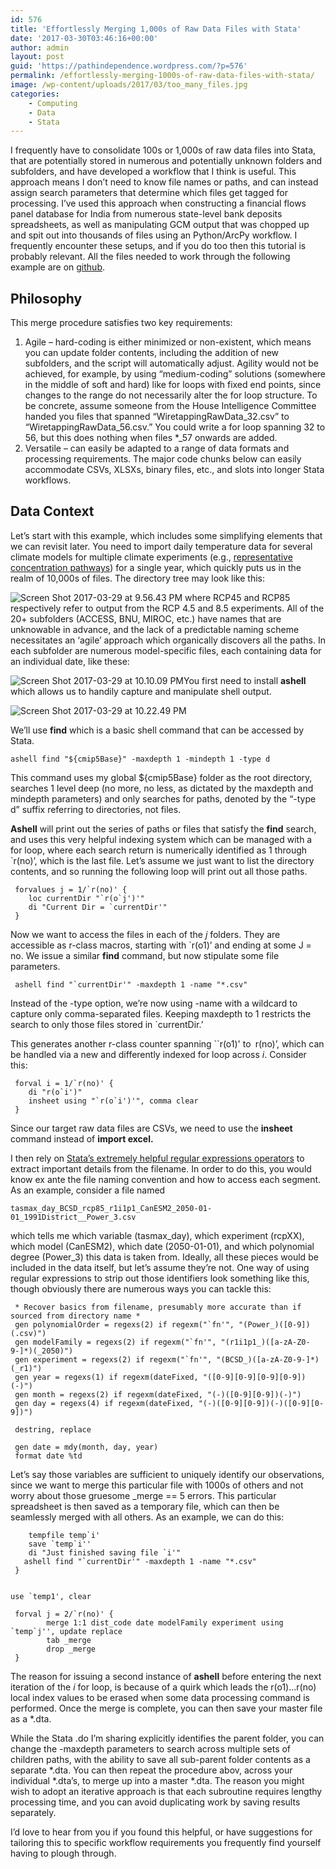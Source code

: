 ```yaml
---
id: 576
title: 'Effortlessly Merging 1,000s of Raw Data Files with Stata'
date: '2017-03-30T03:46:16+00:00'
author: admin
layout: post
guid: 'https://pathindependence.wordpress.com/?p=576'
permalink: /effortlessly-merging-1000s-of-raw-data-files-with-stata/
image: /wp-content/uploads/2017/03/too_many_files.jpg
categories:
    - Computing
    - Data
    - Stata
---
```


I frequently have to consolidate 100s or 1,000s of raw data files into Stata, that are potentially stored in numerous and potentially unknown folders and subfolders, and have developed a workflow that I think is useful. This approach means I don’t need to know file names or paths, and can instead assign search parameters that determine which files get tagged for processing. I’ve used this approach when constructing a financial flows panel database for India from numerous state-level bank deposits spreadsheets, as well as manipulating GCM output that was chopped up and spit out into thousands of files using an Python/ArcPy workflow. I frequently encounter these setups, and if you do too then this tutorial is probably relevant. All the files needed to work through the following example are on [github](https://github.com/a8dx/Stata-Raw-Data-Merge).

## Philosophy

This merge procedure satisfies two key requirements:

1. Agile – hard-coding is either minimized or non-existent, which means you can update folder contents, including the addition of new subfolders, and the script will automatically adjust. Agility would not be achieved, for example, by using “medium-coding” solutions (somewhere in the middle of soft and hard) like for loops with fixed end points, since changes to the range do not necessarily alter the for loop structure. To be concrete, assume someone from the House Intelligence Committee handed you files that spanned “WiretappingRawData\_32.csv” to “WiretappingRawData\_56.csv.” You could write a for loop spanning 32 to 56, but this does nothing when files \*\_57 onwards are added.
2. Versatile – can easily be adapted to a range of data formats and processing requirements. The major code chunks below can easily accommodate CSVs, XLSXs, binary files, etc., and slots into longer Stata workflows.

## Data Context

Let’s start with this example, which includes some simplifying elements that we can revisit later. You need to import daily temperature data for several climate models for multiple climate experiments (e.g., [representative concentration pathways](https://en.wikipedia.org/wiki/Representative_Concentration_Pathways)) for a single year, which quickly puts us in the realm of 10,000s of files. The directory tree may look like this:

![Screen Shot 2017-03-29 at 9.56.43 PM](https://pathindependence.files.wordpress.com/2017/03/screen-shot-2017-03-29-at-9-56-43-pm.png?resize=712%2C996) where RCP45 and RCP85 respectively refer to output from the RCP 4.5 and 8.5 experiments. All of the 20+ subfolders (ACCESS, BNU, MIROC, etc.) have names that are unknowable in advance, and the lack of a predictable naming scheme necessitates an ‘agile’ approach which organically discovers all the paths. In each subfolder are numerous model-specific files, each containing data for an individual date, like these:

![Screen Shot 2017-03-29 at 10.10.09 PM](https://pathindependence.files.wordpress.com/2017/03/screen-shot-2017-03-29-at-10-10-09-pm.png?resize=712%2C180)You first need to install **ashell** which allows us to handily capture and manipulate shell output.

![Screen Shot 2017-03-29 at 10.22.49 PM](https://pathindependence.files.wordpress.com/2017/03/screen-shot-2017-03-29-at-10-22-49-pm.png?resize=485%2C67)

We’ll use **find** which is a basic shell command that can be accessed by Stata.

```
ashell find "${cmip5Base}" -maxdepth 1 -mindepth 1 -type d
```

This command uses my global ${cmip5Base} folder as the root directory, searches 1 level deep (no more, no less, as dictated by the maxdepth and mindepth parameters) and only searches for paths, denoted by the “-type d” suffix referring to directories, not files.

**Ashell** will print out the series of paths or files that satisfy the **find** search, and uses this very helpful indexing system which can be managed with a for loop, where each search return is numerically identified as 1 through `r(no)’, which is the last file. Let’s assume we just want to list the directory contents, and so running the following loop will print out all those paths.

```
 forvalues j = 1/`r(no)' { 
    loc currentDir "`r(o`j')'"
    di "Current Dir = `currentDir'" 
 }
```

Now we want to access the files in each of the *j* folders. They are accessible as r-class macros, starting with `r(o1)’ and ending at some J = no. We issue a similar **find** command, but now stipulate some file parameters.

```
 ashell find "`currentDir'" -maxdepth 1 -name "*.csv"
```

Instead of the -type option, we’re now using -name with a wildcard to capture only comma-separated files. Keeping maxdepth to 1 restricts the search to only those files stored in `currentDir.’

This generates another r-class counter spanning ``r(o1)' to` `r(no)’, which can be handled via a new and differently indexed for loop across *i*. Consider this:

```
 forval i = 1/`r(no)' { 
    di "r(o`i')"
    insheet using "`r(o`i')'", comma clear  
 }
```

Since our target raw data files are CSVs, we need to use the **insheet** command instead of **import excel.**

I then rely on [Stata’s extremely helpful regular expressions operators](http://www.stata.com/support/faqs/data-management/regular-expressions/) to extract important details from the filename. In order to do this, you would know ex ante the file naming convention and how to access each segment. As an example, consider a file named

```
tasmax_day_BCSD_rcp85_r1i1p1_CanESM2_2050-01-01_1991District__Power_3.csv
```

which tells me which variable (tasmax\_day), which experiment (rcpXX), which model (CanESM2), which date (2050-01-01), and which polynomial degree (Power\_3) this data is taken from. Ideally, all these pieces would be included in the data itself, but let’s assume they’re not. One way of using regular expressions to strip out those identifiers look something like this, though obviously there are numerous ways you can tackle this:

```
 * Recover basics from filename, presumably more accurate than if sourced from directory name * 
 gen polynomialOrder = regexs(2) if regexm("`fn'", "(Power_)([0-9])(.csv)")
 gen modelFamily = regexs(2) if regexm("`fn'", "(r1i1p1_)([a-zA-Z0-9-]*)(_2050)")
 gen experiment = regexs(2) if regexm("`fn'", "(BCSD_)([a-zA-Z0-9-]*)(_r1)") 
 gen year = regexs(1) if regexm(dateFixed, "([0-9][0-9][0-9][0-9])(-)")
 gen month = regexs(2) if regexm(dateFixed, "(-)([0-9][0-9])(-)")
 gen day = regexs(4) if regexm(dateFixed, "(-)([0-9][0-9])(-)([0-9][0-9])")
 
 destring, replace
 
 gen date = mdy(month, day, year) 
 format date %td 
```

Let’s say those variables are sufficient to uniquely identify our observations, since we want to merge this particular file with 1000s of others and not worry about those gruesome \_merge == 5 errors. This particular spreadsheet is then saved as a temporary file, which can then be seamlessly merged with all others. As an example, we can do this:

```
    tempfile temp`i'
    save `temp`i'' 
    di "Just finished saving file `i'" 
   ashell find "`currentDir'" -maxdepth 1 -name "*.csv" 
 } 


use `temp1', clear 
 
 forval j = 2/`r(no)' { 
        merge 1:1 dist_code date modelFamily experiment using `temp`j'', update replace
        tab _merge
        drop _merge 
 }
```

The reason for issuing a second instance of **ashell** before entering the next iteration of the *i* for loop, is because of a quirk which leads the r(o1)…r(no) local index values to be erased when some data processing command is performed. Once the merge is complete, you can then save your master file as a \*.dta.

While the Stata .do I’m sharing explicitly identifies the parent folder, you can change the -maxdepth parameters to search across multiple sets of children paths, with the ability to save all sub-parent folder contents as a separate \*.dta. You can then repeat the procedure abov, across your individual \*.dta’s, to merge up into a master \*.dta. The reason you might wish to adopt an iterative approach is that each subroutine requires lengthy processing time, and you can avoid duplicating work by saving results separately.

I’d love to hear from you if you found this helpful, or have suggestions for tailoring this to specific workflow requirements you frequently find yourself having to plough through.